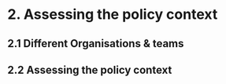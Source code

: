 # 2. Assessing the policy context
## 2.1 Different Organisations & teams
## 2.2 Assessing the policy context

